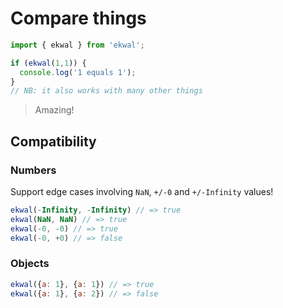 # Compare things
```js
import { ekwal } from 'ekwal';

if (ekwal(1,1)) {
  console.log('1 equals 1');
}
// NB: it also works with many other things
```
> Amazing!

## Compatibility

### Numbers
Support edge cases involving `NaN`, `+/-0` and `+/-Infinity` values!
```js
ekwal(-Infinity, -Infinity) // => true
ekwal(NaN, NaN) // => true
ekwal(-0, -0) // => true
ekwal(-0, +0) // => false
```

### Objects
```js
ekwal({a: 1}, {a: 1}) // => true
ekwal({a: 1}, {a: 2}) // => false
```
